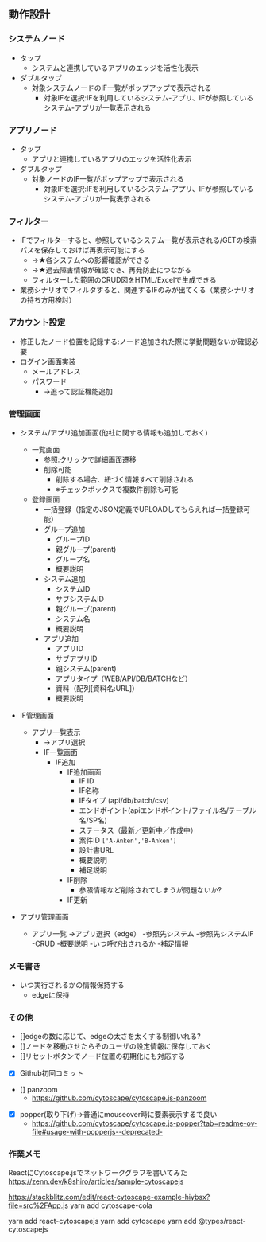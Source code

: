 ## 動作設計
### システムノード
- タップ
  - システムと連携しているアプリのエッジを活性化表示
- ダブルタップ
  - 対象システムノードのIF一覧がポップアップで表示される
    - 対象IFを選択:IFを利用しているシステム-アプリ、IFが参照しているシステム-アプリが一覧表示される

### アプリノード
- タップ
  - アプリと連携しているアプリのエッジを活性化表示
- ダブルタップ
  - 対象ノードのIF一覧がポップアップで表示される
    - 対象IFを選択:IFを利用しているシステム-アプリ、IFが参照しているシステム-アプリが一覧表示される

### フィルター

- IFでフィルターすると、参照しているシステム一覧が表示される/GETの検索パスを保存しておけば再表示可能にする
  - →★各システムへの影響確認ができる
  - →★過去障害情報が確認でき、再発防止につながる
  - フィルターした範囲のCRUD図をHTML/Excelで生成できる
- 業務シナリオでフィルタすると、関連するIFのみが出てくる（業務シナリオの持ち方用検討）

### アカウント設定
- 修正したノード位置を記録する:ノード追加された際に挙動問題ないか確認必要
- ログイン画面実装
  - メールアドレス
  - パスワード
    - →追って認証機能追加

### 管理画面
- システム/アプリ追加画面(他社に関する情報も追加しておく)
  - 一覧画面
    - 参照:クリックで詳細画面遷移
    - 削除可能
      - 削除する場合、紐づく情報すべて削除される
      - ※チェックボックスで複数件削除も可能
  - 登録画面
    - 一括登録（指定のJSON定義でUPLOADしてもらえれば一括登録可能）
    - グループ追加
      - グループID
      - 親グループ(parent)
      - グループ名
      - 概要説明
    - システム追加
      - システムID
      - サブシステムID
      - 親グループ(parent)
      - システム名
      - 概要説明
    - アプリ追加
      - アプリID
      - サブアプリID
      - 親システム(parent)
      - アプリタイプ（WEB/API/DB/BATCHなど）
      - 資料（配列[資料名:URL]）
      - 概要説明
- IF管理画面
  - アプリ一覧表示
    - →アプリ選択
    - IF一覧画面
      - IF追加
        - IF追加画面
          - IF ID
          - IF名称
          - IFタイプ (api/db/batch/csv)
          - エンドポイント(apiエンドポイント/ファイル名/テーブル名/SP名)
          - ステータス（最新／更新中／作成中）
          - 案件ID `['A-Anken','B-Anken']`
          - 設計書URL
          - 概要説明
          - 補足説明
        - IF削除
          - 参照情報など削除されてしまうが問題ないか?
        - IF更新

- アプリ管理画面
  - アプリ一覧
    →アプリ選択（edge）
       -参照先システム
       -参照先システムIF
       -CRUD
       -概要説明
       -いつ呼び出されるか
       -補足情報

### メモ書き

- いつ実行されるかの情報保持する
  - edgeに保持


### その他

- []edgeの数に応じて、edgeの太さを太くする制御いれる?
- []ノードを移動させたらそのユーザの設定情報に保存しておく
- []リセットボタンでノード位置の初期化にも対応する

- [x] Github初回コミット
- [] panzoom
  - <https://github.com/cytoscape/cytoscape.js-panzoom>
- [x] popper(取り下げ)→普通にmouseover時に要素表示するで良い
  - <https://github.com/cytoscape/cytoscape.js-popper?tab=readme-ov-file#usage-with-popperjs--deprecated->


### 作業メモ

ReactにCytoscape.jsでネットワークグラフを書いてみた
https://zenn.dev/k8shiro/articles/sample-cytoscapejs

https://stackblitz.com/edit/react-cytoscape-example-hiybsx?file=src%2FApp.js
yarn add cytoscape-cola


yarn add react-cytoscapejs
yarn add cytoscape
yarn add @types/react-cytoscapejs
